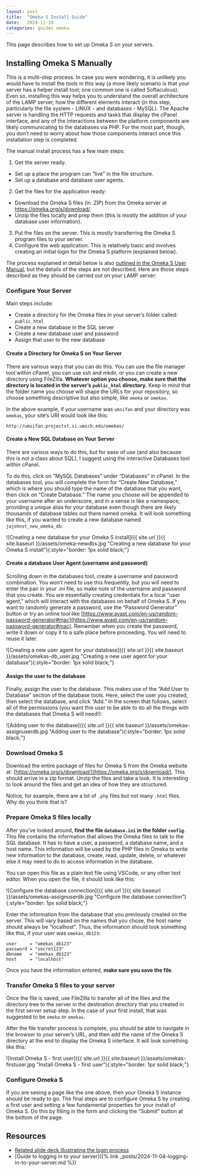 ```yaml
---
layout: post
title:  "Omeka S Install Guide"
date:   2024-11-10
categories: guides omeka
---
```


This page describes how to set up Omeka S on your servers.

## Installing Omeka S Manually

This is a multi-step process. In case you were wondering, it is unlikely you would have to install the tools in this way (a more likely scenario is that your server has a helper install tool; one common one is called Softaculous). Even so, installing this way helps you to understand the overall architecture of the LAMP server, how the different elements interact (in this step, particularly the file system - LINUX - and databases - MySQL). The Apache server is handling the HTTP requests and tasks that display the cPanel interface, and any of the interactions between the platform components are likely communicating to the databases via PHP.
For the most part, though, you don’t need to worry about how those components interact once this installation step is completed.

The manual install process has a few main steps:
1. Get the server ready.
  - Set up a place the program can “live” in the file structure.
  - Set up a database and database user agents.  
2. Get the files for the application ready:
  - Download the Omeka S files (in .ZIP) from the Omeka server at https://omeka.org/s/download/. 
  - Unzip the files locally and prep them (this is mostly the addition of your database user information).  
3. Put the files on the server. This is mostly transferring the Omeka S program files to your server.
4. Configure the web application. This is relatively basic and involves creating an initial login for the Omeka S platform (explained below).

The process explained in detail below is also [outlined in the Omeka S User Manual](https://omeka.org/s/docs/user-manual/install/), but the details of the steps are not described. Here are those steps described as they should be carried out on your LAMP server:

### Configure Your Server

Main steps include:

* Create a directory for the Omeka files in your server’s folder called: `public_html`
* Create a new database in the SQL server
* Create a new database user and password
* Assign that user to the new database

#### Create a Directory for Omeka S on Your Server

There are various ways that you can do this. You can use the file manager tool within cPanel, you can use ssh and mkdir, or you can create a new directory using FileZilla. **Whatever option you choose, make sure that the directory is located in the server’s `public_html` directory.** Keep in mind that the folder name you choose will shape the URLs for your repository, so choose something descriptive but also simple, like `omeka` or `omekas`.

In the above example, if your username was `umsifan` and your directory was `omekas`, your site’s URI would look like this: 

```
http://umsifan.projectst.si.umich.edu/omekas/
```

#### Create a New SQL Database on Your Server

There are various ways to do this, but for ease of use (and also because this is not a class about SQL), I suggest using the interactive Databases tool within cPanel.

To do this, click on “MySQL Databases” under “Databases” in cPanel. In the databases tool, you will complete the form for “Create New Database,” which is where you should type the name of the database that you want, then click on “Create Database.” The name you choose will be appended to your username after an underscore, and in a sense is like a namespace, providing a unique alias for your database even though there are likely thousands of database tables out there named omeka. It will look something like this, if you wanted to create a new database named `jajohnst_new_omeka_db`:

![Creating a new database for your Omeka S install]({{ site.url }}{{ site.baseurl }}/assets/omeka-newdbs.jpg "Creating a new database for your Omeka S install"){:style="border: 1px solid black;"}

#### Create a database User Agent (username and password)

Scrolling down in the databases tool, create a username and password combination. You won’t need to use this frequently, but you will need to enter the pair in your .ini file, so make note of the username and password that you create. You are essentially creating credentials for a local “user agent,” which will interact with the databases on behalf of Omeka S. If you want to randomly generate a password, use the “Password Generator” button or try an online tool like [https://www.avast.com/en-us/random-password-generator#mac](https://www.avast.com/en-us/random-password-generator#mac). Remember when you create the password, write it down or copy it to a safe place before proceeding. You will need to reuse it later.

![Creating a new user agent for your database]({{ site.url }}{{ site.baseurl }}/assets/omekas-db_user.jpg "Creating a new user agent for your database"){:style="border: 1px solid black;"}

#### Assign the user to the database

Finally, assign the user to the database. This makes use of the “Add User to Database” section of the database tools. Here, select the user you created, then select the database, and click “Add.” In the screen that follows, select all of the permissions (you want this user to be able to do all the things with the databases that Omeka S will need!):

![Adding user to the database]({{ site.url }}{{ site.baseurl }}/assets/omekas-assignuserdb.jpg "Adding user to the database"){:style="border: 1px solid black;"}

### Download Omeka S

Download the entire package of files for Omeka S from the Omeka website at: [https://omeka.org/s/download/](https://omeka.org/s/download/). This should arrive in a zip format. Unzip the files and take a look. It is interesting to look around the files and get an idea of how they are structured.

Notice, for example, there are a lot of `.php` files but not many `.html` files. Why do you think that is?

### Prepare Omeka S files locally

After you’ve looked around, **find the file `database.ini` in the folder `config`**. This file contains the information that allows the Omeka files to talk to the SQL database. It has to have a user, a password, a database name, and a host name. This information will be used by the PHP files in Omeka to write new information to the database, create, read, update, delete, or whatever else it may need to do to access information in the database.

You can open this file as a plain text file using VSCode, or any other text editor. When you open the file, it should look like this:

![Configure the database connection]({{ site.url }}{{ site.baseurl }}/assets/omekas-assignuserdb.jpg "Configure the database connection"){:style="border: 1px solid black;"}

Enter the information from the database that you previously created on the server. This will vary based on the names that you chose, the host name should always be “localhost”. Thus, the information should look something like this, if your user was `omekas_db123`:

```
user     = "omekas_db123"
password = "secret123"
dbname   = "omekas_db123"
host     = "localhost"
```

Once you have the information entered, **make sure you save the file**.

### Transfer Omeka S files to your server

Once the file is saved, use FileZilla to transfer all of the files and the directory tree to the server in the destination directory that you created in the first server setup step. In the case of your first install, that was suggested to be `omeka` or `omekas`.

After the file transfer process is complete, you should be able to navigate in the browser to your server’s URL, and then add the name of the Omeka S directory at the end to display the Omeka S interface. It will look something like this:

![Install Omeka S - first user]({{ site.url }}{{ site.baseurl }}/assets/omekas-firstuser.jpg "Install Omeka S - first user"){:style="border: 1px solid black;"}

### Configure Omeka S

If you are seeing a page like the one above, then your Omeka S instance should be ready to go. The final steps are to configure Omeka S by creating a first user and setting a few fundamental properties for your install of Omeka S. Do this by filling in the form and clicking the “Submit” button at the bottom of the page.

## Resources

* [Related slide deck illustrating the login process][related-slide-deck]
* [Guide to logging in to your server]({% link _posts/2024-11-04-logging-in-to-your-server.md %})

[related-slide-deck]: TBD